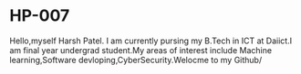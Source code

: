 # HP-007
Hello,myself Harsh Patel. I am currently pursing my B.Tech in ICT at Daiict.I am final year undergrad student.My areas of interest include Machine learning,Software devloping,CyberSecurity.Welocme to my Github/
